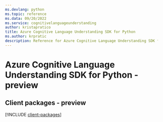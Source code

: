 ```yaml
---
ms.devlang: python
ms.topic: reference
ms.data: 09/20/2022
ms.service: cognitivelanguageunderstanding
author: kristapratico
title: Azure Cognitive Language Understanding SDK for Python
ms.author: krpratic
description: Reference for Azure Cognitive Language Understanding SDK for Python
---
```

# Azure Cognitive Language Understanding SDK for Python - preview

## Client packages - preview
[!INCLUDE [client-packages](cognitive-language-understanding-client-index.md)]